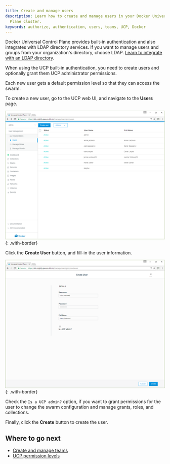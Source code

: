 ```yaml
---
title: Create and manage users
description: Learn how to create and manage users in your Docker Universal Control
  Plane cluster.
keywords: authorize, authentication, users, teams, UCP, Docker
---
```


Docker Universal Control Plane provides built-in authentication and also
integrates with LDAP directory services. If you want to manage
users and groups from your organization's directory, choose LDAP. 
[Learn to integrate with an LDAP directory](../configure/external-auth/index.md).

When using the UCP built-in authentication, you need to create users and
optionally grant them UCP administrator permissions.

Each new user gets a default permission level so that they can access the
swarm.

To create a new user, go to the UCP web UI, and navigate to the
**Users** page.

![](../images/create-users-1.png){: .with-border}

Click the **Create User** button, and fill-in the user information.

![](../images/create-users-2.png){: .with-border}

Check the `Is a UCP admin?` option, if you want to grant permissions for the
user to change the swarm configuration and manage grants, roles, and
collections.

Finally, click the **Create** button to create the user.

## Where to go next

* [Create and manage teams](create-and-manage-teams.md)
* [UCP permission levels](permission-levels.md)
